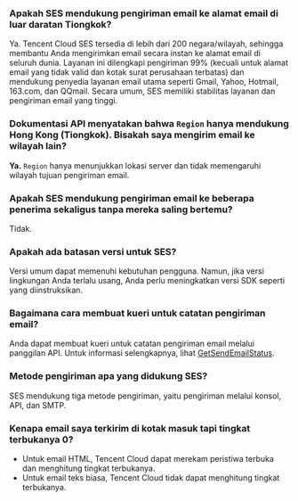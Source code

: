 [](id:que1) 
### Apakah SES mendukung pengiriman email ke alamat email di luar daratan Tiongkok?
Ya. Tencent Cloud SES tersedia di lebih dari 200 negara/wilayah, sehingga membantu Anda mengirimkan email secara instan ke alamat email di seluruh dunia. Layanan ini dilengkapi pengiriman 99% (kecuali untuk alamat email yang tidak valid dan kotak surat perusahaan terbatas) dan mendukung penyedia layanan email utama seperti Gmail, Yahoo, Hotmail, 163.com, dan QQmail. Secara umum, SES memiliki stabilitas layanan dan pengiriman email yang tinggi.


[](id:que2) 
### Dokumentasi API menyatakan bahwa `Region` hanya mendukung Hong Kong (Tiongkok). Bisakah saya mengirim email ke wilayah lain?
**Ya.** `Region` hanya menunjukkan lokasi server dan tidak memengaruhi wilayah tujuan pengiriman email.

[](id:que3) 
### Apakah SES mendukung pengiriman email ke beberapa penerima sekaligus tanpa mereka saling bertemu?
Tidak.

[](id:que4) 
### Apakah ada batasan versi untuk SES?
Versi umum dapat memenuhi kebutuhan pengguna. Namun, jika versi lingkungan Anda terlalu usang, Anda perlu meningkatkan versi SDK seperti yang diinstruksikan.

[](id:que5) 
### Bagaimana cara membuat kueri untuk catatan pengiriman email?
Anda dapat membuat kueri untuk catatan pengiriman email melalui panggilan API. Untuk informasi selengkapnya, lihat [GetSendEmailStatus](https://intl.cloud.tencent.com/document/product/1084/39502).
 
 [](id:que6) 
### Metode pengiriman apa yang didukung SES?
SES mendukung tiga metode pengiriman, yaitu pengiriman melalui konsol, API, dan SMTP.


[](id:que7) 
### Kenapa email saya terkirim di kotak masuk tapi tingkat terbukanya 0?
- Untuk email HTML, Tencent Cloud dapat merekam peristiwa terbuka dan menghitung tingkat terbukanya.
- Untuk email teks biasa, Tencent Cloud tidak dapat menghitung tingkat terbukanya.

